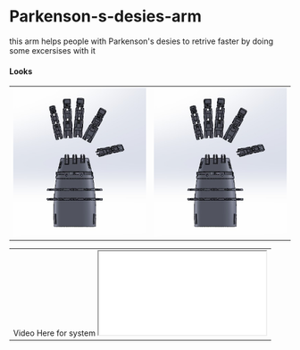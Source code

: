 # Parkenson-s-desies-arm
this arm helps people with Parkenson's desies to retrive faster by doing some excersises with it 

#### Looks

<table>
  <tr>
      <td><img src="./Looks/img1.jpg" alt="Image 1"></td>
      <td><img src="./Looks/img1.jpg" alt="Image 2"></td>
  </tr>
</table>

<table>
  <tr>
    <td>
     Video Here for system <iframe src="./Looks/vid1.mp4" alt="video"> 
    </td>
</table>

